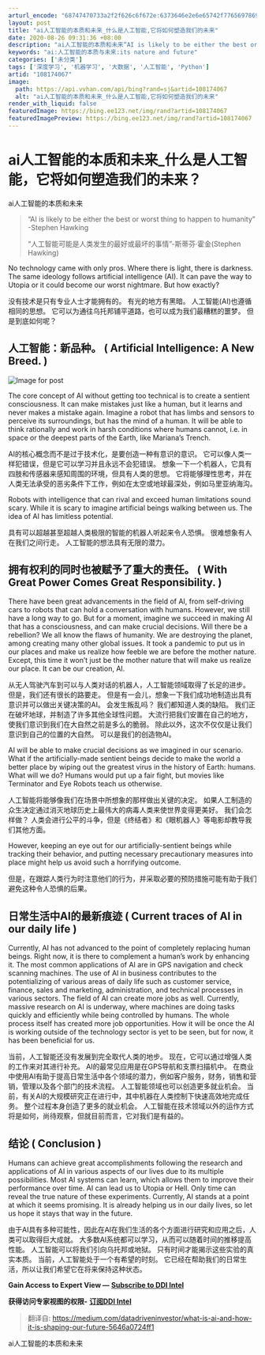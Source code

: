 ```yaml
---
arturl_encode: "68747470733a2f2f626c6f672e:6373646e2e6e65742f77656978696e5f32363633323336392f:61727469636c652f64657461696c732f313038313734303637"
layout: post
title: "ai人工智能的本质和未来_什么是人工智能,它将如何塑造我们的未来"
date: 2020-08-26 09:31:36 +08:00
description: "ai人工智能的本质和未来“AI is likely to be either the best or"
keywords: "ai:人工智能的本质与未来:its nature and future"
categories: ['未分类']
tags: ['深度学习', '机器学习', '大数据', '人工智能', 'Python']
artid: "108174067"
image:
  path: https://api.vvhan.com/api/bing?rand=sj&artid=108174067
  alt: "ai人工智能的本质和未来_什么是人工智能,它将如何塑造我们的未来"
render_with_liquid: false
featuredImage: https://bing.ee123.net/img/rand?artid=108174067
featuredImagePreview: https://bing.ee123.net/img/rand?artid=108174067
---
```


# ai人工智能的本质和未来\_什么是人工智能，它将如何塑造我们的未来？

ai人工智能的本质和未来

> “AI is likely to be either the best or worst thing to happen to humanity” -Stephen Hawking
>
> “人工智能可能是人类发生的最好或最坏的事情”-斯蒂芬·霍金(Stephen Hawking)

No technology came with only pros. Where there is light, there is darkness. The same ideology follows artificial intelligence (AI). It can pave the way to Utopia or it could become our worst nightmare. But how exactly?

没有技术是只有专业人士才能拥有的。 有光的地方有黑暗。 人工智能(AI)也遵循相同的思想。 它可以为通往乌托邦铺平道路，也可以成为我们最糟糕的噩梦。 但是到底如何呢？

## 人工智能：新品种。 ( Artificial Intelligence: A New Breed. )

![Image for post](https://i-blog.csdnimg.cn/blog_migrate/aaf502ae70ebaf8945cb9c631f8d46d9.png)

The core concept of AI without getting too technical is to create a sentient consciousness. It can make mistakes just like a human, but it learns and never makes a mistake again. Imagine a robot that has limbs and sensors to perceive its surroundings, but has the mind of a human. It will be able to think rationally and work in harsh conditions where humans cannot, i.e. in space or the deepest parts of the Earth, like Mariana’s Trench.

AI的核心概念而不是过于技术化，是要创造一种有意识的意识。 它可以像人类一样犯错误，但是它可以学习并且永远不会犯错误。 想象一下一个机器人，它具有四肢和传感器来感知周围的环境，但具有人类的思想。 它将能够理性思考，并在人类无法承受的恶劣条件下工作，例如在太空或地球最深处，例如马里亚纳海沟。

Robots with intelligence that can rival and exceed human limitations sound scary. While it is scary to imagine artificial beings walking between us. The idea of AI has limitless potential.

具有可以超越甚至超越人类极限的智能的机器人听起来令人恐惧。 很难想象有人在我们之间行走。 人工智能的想法具有无限的潜力。

## 拥有权利的同时也被赋予了重大的责任。 ( With Great Power Comes Great Responsibility. )

There have been great advancements in the field of AI, from self-driving cars to robots that can hold a conversation with humans. However, we still have a long way to go. But for a moment, imagine we succeed in making AI that has a consciousness, and can make crucial decisions. Will there be a rebellion? We all know the flaws of humanity. We are destroying the planet, among creating many other global issues. It took a pandemic to put us in our places and make us realize how feeble we are before the mother nature. Except, this time it won’t just be the mother nature that will make us realize our place. It can be our creation, AI.

从无人驾驶汽车到可以与人类对话的机器人，人工智能领域取得了长足的进步。 但是，我们还有很长的路要走。 但是有一会儿，想象一下我们成功地制造出具有意识并可以做出关键决策的AI。 会发生叛乱吗？ 我们都知道人类的缺陷。 我们正在破坏地球，并制造了许多其他全球性问题。 大流行把我们安置在自己的地方，使我们意识到我们在大自然之前是多么的脆弱。 除此以外，这次不仅仅是让我们意识到自己的位置的大自然。 可以是我们的创造物AI。

AI will be able to make crucial decisions as we imagined in our scenario. What if the artificially-made sentient beings decide to make the world a better place by wiping out the greatest virus in the history of Earth: humans. What will we do? Humans would put up a fair fight, but movies like Terminator and Eye Robots teach us otherwise.

人工智能将能够像我们在场景中所想象的那样做出关键的决定。 如果人工制造的众生决定通过消灭地球历史上最伟大的病毒人类来使世界变得更美好。 我们会怎样做？ 人类会进行公平的斗争，但是《终结者》和《眼机器人》等电影却教导我们其他方面。

However, keeping an eye out for our artificially-sentient beings while tracking their behavior, and putting necessary precautionary measures into place might help us avoid such a horrifying outcome.

但是，在跟踪人类行为时注意他们的行为，并采取必要的预防措施可能有助于我们避免这种令人恐惧的后果。

## 日常生活中AI的最新痕迹 ( Current traces of AI in our daily life )

Currently, AI has not advanced to the point of completely replacing human beings. Right now, it is there to complement a human’s work by enhancing it. The most common applications of AI are in GPS navigation and check scanning machines. The use of AI in business contributes to the potentializing of various areas of daily life such as customer service, finance, sales and marketing, administration, and technical processes in various sectors. The field of AI can create more jobs as well. Currently, massive research on AI is underway, where machines are doing tasks quickly and efficiently while being controlled by humans. The whole process itself has created more job opportunities. How it will be once the AI is working outside of the technology sector is yet to be seen, but for now, it has been beneficial for us.

当前，人工智能还没有发展到完全取代人类的地步。 现在，它可以通过增强人类的工作来对其进行补充。 AI的最常见应用是在GPS导航和支票扫描机中。 在商业中使用AI有助于提高日常生活中各个领域的潜力，例如客户服务，财务，销售和营销，管理以及各个部门的技术流程。 人工智能领域也可以创造更多就业机会。 当前，有关AI的大规模研究正在进行中，其中机器在人类控制下快速高效地完成任务。 整个过程本身创造了更多的就业机会。 人工智能在技术领域以外的运作方式将是如何，尚待观察，但就目前而言，它对我们是有益的。

## 结论 ( Conclusion )

Humans can achieve great accomplishments following the research and applications of AI in various aspects of our lives due to its multiple possibilities. Most AI systems can learn, which allows them to improve their performance over time. AI can lead us to Utopia or Hell. Only time can reveal the true nature of these experiments. Currently, AI stands at a point at which it seems promising. It is already helping us in our daily lives, so let us hope it stays that way in the future.

由于AI具有多种可能性，因此在AI在我们生活的各个方面进行研究和应用之后，人类可以取得巨大成就。 大多数AI系统都可以学习，从而可以随着时间的推移提高性能。 人工智能可以将我们引向乌托邦或地狱。 只有时间才能揭示这些实验的真实本质。 当前，人工智能处于一个有希望的时刻。 它已经在帮助我们的日常生活，所以让我们希望它在将来保持这种状态。

**Gain Access to Expert View —**
[**Subscribe to DDI Intel**](https://datadriveninvestor.com/ddi-intel)

**获得访问专家视图的权限-**
[**订阅DDI Intel**](https://datadriveninvestor.com/ddi-intel)

> 翻译自:
> <https://medium.com/datadriveninvestor/what-is-ai-and-how-it-is-shaping-our-future-5646a0724ff1>

ai人工智能的本质和未来